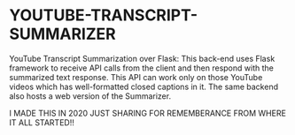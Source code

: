 # YOUTUBE-TRANSCRIPT-SUMMARIZER
YouTube Transcript Summarization over Flask: This back-end uses Flask framework to receive API calls from the client and then respond with the summarized text response. This API can work only on those YouTube videos which has well-formatted closed captions in it. The same backend also hosts a web version of the Summarizer.

I MADE THIS IN 2020 JUST SHARING FOR REMEMBERANCE FROM WHERE IT ALL STARTED!!
